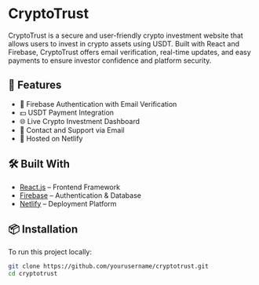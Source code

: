 # CryptoTrust

CryptoTrust is a secure and user-friendly crypto investment website that allows users to invest in crypto assets using USDT. Built with React and Firebase, CryptoTrust offers email verification, real-time updates, and easy payments to ensure investor confidence and platform security.

## 🚀 Features

- 🔐 Firebase Authentication with Email Verification
- 💵 USDT Payment Integration
- 🌐 Live Crypto Investment Dashboard
- 📧 Contact and Support via Email
- 🚀 Hosted on Netlify

## 🛠️ Built With

- [React.js](https://reactjs.org/) – Frontend Framework
- [Firebase](https://firebase.google.com/) – Authentication & Database
- [Netlify](https://www.netlify.com/) – Deployment Platform

## 📦 Installation

To run this project locally:

```bash
git clone https://github.com/yourusername/cryptotrust.git
cd cryptotrust
